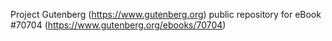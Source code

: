 Project Gutenberg (https://www.gutenberg.org) public repository for
eBook #70704 (https://www.gutenberg.org/ebooks/70704)
